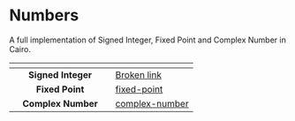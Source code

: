 # Numbers

A full implementation of Signed Integer, Fixed Point and Complex Number in Cairo.

<table data-card-size="large" data-view="cards"><thead><tr><th align="center"></th><th align="center"></th><th></th><th data-hidden data-card-target data-type="content-ref"></th></tr></thead><tbody><tr><td align="center"></td><td align="center"><strong>Signed Integer</strong></td><td></td><td><a href="broken-reference">Broken link</a></td></tr><tr><td align="center"></td><td align="center"><strong>Fixed Point</strong></td><td></td><td><a href="fixed-point/">fixed-point</a></td></tr><tr><td align="center"></td><td align="center"><strong>Complex Number</strong></td><td></td><td><a href="complex-number/">complex-number</a></td></tr></tbody></table>
